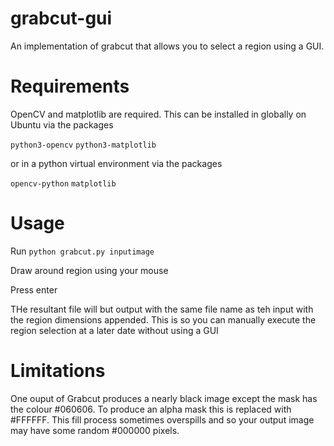 # grabcut-gui

An implementation of grabcut that allows you to select a region using a GUI. 

# Requirements
OpenCV and matplotlib are required. This can be installed in globally on Ubuntu via the packages

`python3-opencv`
`python3-matplotlib`

or in a python virtual environment via the packages

`opencv-python`
`matplotlib`

# Usage
Run `python grabcut.py inputimage`

Draw around region using your mouse

Press enter

THe resultant file will but output with the same file name as teh input with the region dimensions appended. This is so you can manually execute the region selection at a later date without using a GUI

# Limitations
One ouput of Grabcut produces a nearly black image except the mask has the colour #060606. To produce an alpha mask this is replaced with #FFFFFF. This fill process sometimes overspills and so your output image may have some random #000000 pixels.
